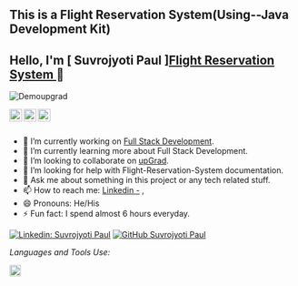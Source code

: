 ## This is a Flight Reservation System(Using--Java Development Kit)




## Hello, I'm [ Suvrojyoti Paul ]<a href="https://github.com/Suvrojyoti-Paul/Flight-Reservation-System/new/master?readme=1">Flight Reservation System </a> 👋


<p align="left"> <img src="https://komarev.com/ghpvc/?username=Demoupgrad&label=Views&color=blue&style=plastic" alt="Demoupgrad" /> </p>


<a href="https://www.linkedin.com/in/suvrojyoti-paul-2886a894/">
  <img align="left" alt="Suvrojyoti's Linkdein" width="22px" src="https://cdn.jsdelivr.net/npm/simple-icons@v3/icons/linkedin.svg" />
</a>


<a href="https://github.com/Suvrojyoti-Paul">
  <img align="left" alt="Suvrjyoti's Github" width="22px" src="https://cdn.jsdelivr.net/npm/simple-icons@v3/icons/github.svg" />
</a>

<a href="https://web.telegram.org/#/im">
  <img align="left" alt="Suvrjyoti's Telegram" width="22px" src="https://cdn.jsdelivr.net/npm/simple-icons@v3/icons/telegram.svg" />
</a>



<br/>
<br/>




- 🔭 I’m currently working on [Full Stack Development](https://frontier.xyz/).
- 🌱 I’m currently learning more about Full Stack Development.
- 👯 I’m looking to collaborate on [upGrad](https://www.upgrad.com/applications).
- 🤔 I’m looking for help with Flight-Reservation-System documentation.
- 💬 Ask me about something in this project or any tech related stuff.
- 📫 How to reach me: [Linkedin -](https://www.linkedin.com/in/suvrojyoti-paul-2886a894/) ,
- 😄 Pronouns: He/His
- ⚡ Fun fact: I spend almost 6 hours everyday.

[![Linkedin: Suvrojyoti Paul](https://img.shields.io/badge/-Suvrojyoti-blue?style=flat-square&logo=Linkedin&logoColor=white&link=https://www.linkedin.com/in/suvrojyoti-paul-2886a894/)](https://www.linkedin.com/in/suvrojyoti-paul-2886a894/)
[![GitHub Suvrojyoti Paul](https://img.shields.io/github/followers/Suvrojyoti?label=follow&style=social)](https://github.com/Suvrojyoti-Paul)



*Languages and Tools Use:*  


<code><a href="https://github.com/Suvrojyoti-Paul/Flight-Reservation-System/new/master?readme=1"><img height="20" src="https://cdn.iconscout.com/icon/free/png-512/java-23-225999.png"></a></code>



<div align="center">

### 

</div>
